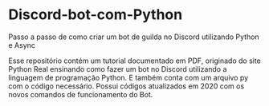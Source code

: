 # Discord-bot-com-Python
Passo a passo de como criar um bot de guilda no Discord utilizando Python e Async

Esse repositório contém um tutorial documentado em PDF, originado do site Python Real ensinando como fazer um bot no Discord utilizando a linguagem de programação Python. E também conta com um arquivo py com o código necessário.
Possui códigos atualizados em 2020 com os novos comandos de funcionamento do Bot.
